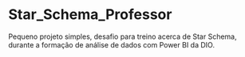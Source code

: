 # Star_Schema_Professor
Pequeno projeto simples, desafio para treino acerca de Star Schema, durante a formação de análise de dados com Power BI da DIO.
